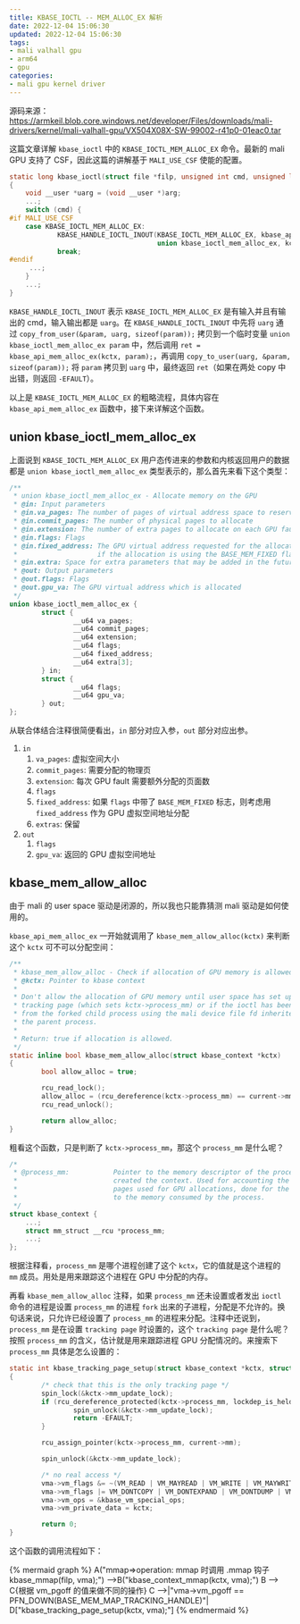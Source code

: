 ```yaml
---
title: KBASE_IOCTL -- MEM_ALLOC_EX 解析
date: 2022-12-04 15:06:30
updated: 2022-12-04 15:06:30
tags:
- mali valhall gpu
- arm64
- gpu
categories:
- mali gpu kernel driver
---
```


源码来源：https://armkeil.blob.core.windows.net/developer/Files/downloads/mali-drivers/kernel/mali-valhall-gpu/VX504X08X-SW-99002-r41p0-01eac0.tar

这篇文章详解 `kbase_ioctl` 中的 `KBASE_IOCTL_MEM_ALLOC_EX` 命令。最新的 mali GPU 支持了 CSF，因此这篇的讲解基于 `MALI_USE_CSF` 使能的配置。

```c
static long kbase_ioctl(struct file *filp, unsigned int cmd, unsigned long arg)
{
    void __user *uarg = (void __user *)arg;
    ...;
    switch (cmd) {
#if MALI_USE_CSF
    case KBASE_IOCTL_MEM_ALLOC_EX:
    		KBASE_HANDLE_IOCTL_INOUT(KBASE_IOCTL_MEM_ALLOC_EX, kbase_api_mem_alloc_ex,
                                     union kbase_ioctl_mem_alloc_ex, kctx);
    		break;
#endif
     ...;
    }
    ...;
}
```

`KBASE_HANDLE_IOCTL_INOUT` 表示 `KBASE_IOCTL_MEM_ALLOC_EX` 是有输入并且有输出的 cmd，输入输出都是 `uarg`。在 `KBASE_HANDLE_IOCTL_INOUT` 中先将 `uarg` 通过 `copy_from_user(&param, uarg, sizeof(param));` 拷贝到一个临时变量 `union kbase_ioctl_mem_alloc_ex param` 中，然后调用 `ret = kbase_api_mem_alloc_ex(kctx, param);`，再调用 `copy_to_user(uarg, &param, sizeof(param));` 将 `param` 拷贝到 `uarg` 中，最终返回 `ret`（如果在两处 copy 中出错，则返回 `-EFAULT`）。

<!-- more -->

以上是 `KBASE_IOCTL_MEM_ALLOC_EX`  的粗略流程，具体内容在 `kbase_api_mem_alloc_ex` 函数中，接下来详解这个函数。

## union kbase_ioctl_mem_alloc_ex

上面说到 `KBASE_IOCTL_MEM_ALLOC_EX` 用户态传进来的参数和内核返回用户的数据都是 `union kbase_ioctl_mem_alloc_ex` 类型表示的，那么首先来看下这个类型：

```c
/**
 * union kbase_ioctl_mem_alloc_ex - Allocate memory on the GPU
 * @in: Input parameters
 * @in.va_pages: The number of pages of virtual address space to reserve
 * @in.commit_pages: The number of physical pages to allocate
 * @in.extension: The number of extra pages to allocate on each GPU fault which grows the region
 * @in.flags: Flags
 * @in.fixed_address: The GPU virtual address requested for the allocation,
 *                    if the allocation is using the BASE_MEM_FIXED flag.
 * @in.extra: Space for extra parameters that may be added in the future.
 * @out: Output parameters
 * @out.flags: Flags
 * @out.gpu_va: The GPU virtual address which is allocated
 */
union kbase_ioctl_mem_alloc_ex {
        struct {
                __u64 va_pages;
                __u64 commit_pages;
                __u64 extension;
                __u64 flags;
                __u64 fixed_address;
                __u64 extra[3];
        } in; 
        struct {
                __u64 flags;
                __u64 gpu_va;
        } out;
};
```

从联合体结合注释很简便看出，`in` 部分对应入参，`out` 部分对应出参。

1. `in`
   1. `va_pages`: 虚拟空间大小
   2. `commit_pages`: 需要分配的物理页
   3. `extension`: 每次 GPU fault 需要额外分配的页面数
   4. `flags`
   5. `fixed_address`: 如果 `flags` 中带了 `BASE_MEM_FIXED` 标志，则考虑用 `fixed_address` 作为 GPU 虚拟空间地址分配
   6. `extras`: 保留
2. `out`
   1. `flags`
   2. `gpu_va`: 返回的 GPU 虚拟空间地址



## kbase_mem_allow_alloc

由于 mali 的 user space 驱动是闭源的，所以我也只能靠猜测 mali 驱动是如何使用的。

`kbase_api_mem_alloc_ex` 一开始就调用了 `kbase_mem_allow_alloc(kctx)` 来判断这个 `kctx` 可不可以分配空间：

```c
/**
 * kbase_mem_allow_alloc - Check if allocation of GPU memory is allowed
 * @kctx: Pointer to kbase context
 *
 * Don't allow the allocation of GPU memory until user space has set up the
 * tracking page (which sets kctx->process_mm) or if the ioctl has been issued
 * from the forked child process using the mali device file fd inherited from
 * the parent process.
 *
 * Return: true if allocation is allowed.
 */
static inline bool kbase_mem_allow_alloc(struct kbase_context *kctx)
{
        bool allow_alloc = true;

        rcu_read_lock();
        allow_alloc = (rcu_dereference(kctx->process_mm) == current->mm);
        rcu_read_unlock();

        return allow_alloc;
}
```

粗看这个函数，只是判断了 `kctx->process_mm`，那这个 `process_mm` 是什么呢？

```c
/*
 * @process_mm:           Pointer to the memory descriptor of the process which
 *                        created the context. Used for accounting the physical
 *                        pages used for GPU allocations, done for the context,
 *                        to the memory consumed by the process.
 */
struct kbase_context {
    ...;
    struct mm_struct __rcu *process_mm;
    ...;
};
```

根据注释看，`process_mm` 是哪个进程创建了这个 `kctx`，它的值就是这个进程的 `mm` 成员。用处是用来跟踪这个进程在 GPU 中分配的内存。

再看 `kbase_mem_allow_alloc` 注释，如果 `process_mm` 还未设置或者发出 `ioctl` 命令的进程是设置 `process_mm` 的进程 `fork` 出来的子进程，分配是不允许的。换句话来说，只允许已经设置了 `process_mm` 的进程来分配。注释中还说到， `process_mm` 是在设置 `tracking page` 时设置的，这个 `tracking page` 是什么呢？按照 `process_mm` 的含义，估计就是用来跟踪进程 GPU 分配情况的。来搜索下 `process_mm` 具体是怎么设置的：

```c
static int kbase_tracking_page_setup(struct kbase_context *kctx, struct vm_area_struct *vma)
{
        /* check that this is the only tracking page */
        spin_lock(&kctx->mm_update_lock);
        if (rcu_dereference_protected(kctx->process_mm, lockdep_is_held(&kctx->mm_update_lock))) {
                spin_unlock(&kctx->mm_update_lock);
                return -EFAULT;
        }

        rcu_assign_pointer(kctx->process_mm, current->mm);

        spin_unlock(&kctx->mm_update_lock);

        /* no real access */
        vma->vm_flags &= ~(VM_READ | VM_MAYREAD | VM_WRITE | VM_MAYWRITE | VM_EXEC | VM_MAYEXEC);
        vma->vm_flags |= VM_DONTCOPY | VM_DONTEXPAND | VM_DONTDUMP | VM_IO;
        vma->vm_ops = &kbase_vm_special_ops;
        vma->vm_private_data = kctx;

        return 0;
}
```

这个函数的调用流程如下：

{% mermaid graph %}
A("mmap=>operation: mmap 时调用 .mmap 钩子 kbase_mmap(filp, vma);") -->B("kbase_context_mmap(kctx, vma);")
    B --> C{根据 vm_pgoff 的值来做不同的操作}
    C -->|"vma->vm_pgoff == PFN_DOWN(BASE_MEM_MAP_TRACKING_HANDLE)"| D["kbase_tracking_page_setup(kctx, vma);"]
{% endmermaid %}
